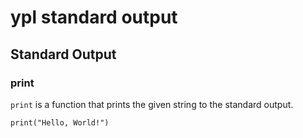 # ypl standard output

## Standard Output

### print

`print` is a function that prints the given string to the standard output.

```ypl
print("Hello, World!")
```